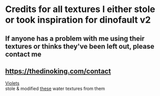 # Credits for all textures I either stole or took inspiration for dinofault v2
## If anyone has a problem with me using their textures or thinks they've been left out, please contact me
## https://thedinoking.com/contact

[Violets](https://modrinth.com/user/violets)  
    stole & modified [these](https://modrinth.com/resourcepack/violets-water) water textures from them
